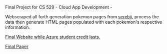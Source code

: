 Final Project for CS 529 - Cloud App Development -

Webscraped all forth generation pokemon pages from [serebii](https://www.serebii.net/), process the data then generate HTML pages populated with each pokemon's respective information.


[Final Website while Azure student credit lasts.](https://dexapp.azurewebsites.net/)

[Final Paper](https://github.com/lwneumann/DexApp/blob/main/WU_CS529_Final.pdf)
